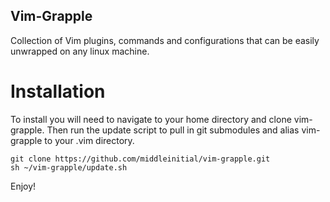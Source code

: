 Vim-Grapple
------------
Collection of Vim plugins, commands and configurations that can be easily unwrapped on any linux machine.

Installation
============
To install you will need to navigate to your home directory and clone vim-grapple. Then run the update script to pull in git submodules and alias vim-grapple to your .vim directory.

    git clone https://github.com/middleinitial/vim-grapple.git
    sh ~/vim-grapple/update.sh

Enjoy!
